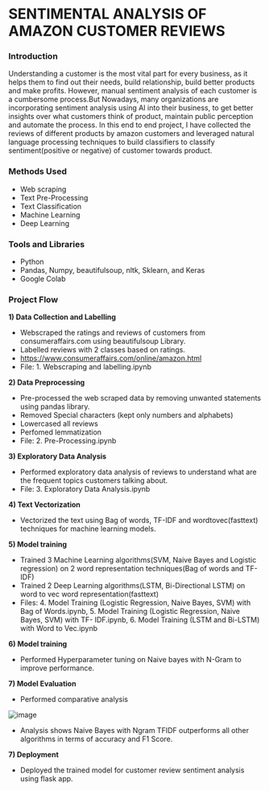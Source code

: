 # SENTIMENTAL ANALYSIS OF AMAZON CUSTOMER REVIEWS

### Introduction
Understanding a customer is the most vital part for every business, as it helps them to find out their needs, build relationship,  build better products and make profits. However, manual sentiment analysis of each customer is a cumbersome process.But Nowadays, many organizations are incorporating sentiment analysis using AI into their business, to get better insights over what customers think of product, maintain public perception and automate the process. In this end to end project, I have collected the reviews of different products by amazon customers and  leveraged natural language processing techniques to build classifiers to classify sentiment(positive or negative) of customer towards product.

### Methods Used
- Web scraping
- Text Pre-Processing
- Text Classification
- Machine Learning
- Deep Learning

### Tools and Libraries
- Python
- Pandas, Numpy, beautifulsoup, nltk, Sklearn, and Keras
- Google Colab

### Project Flow
<b>1) Data Collection and Labelling</b> 
  - Webscraped the ratings and reviews of customers from consumeraffairs.com using beautifulsoup Library.
  - Labelled reviews with 2 classes based on ratings.
  - https://www.consumeraffairs.com/online/amazon.html
  - File: 1. Webscraping and labelling.ipynb

<b>2) Data Preprocessing</b> 
  - Pre-processed the web scraped data by removing unwanted statements using pandas library.
  - Removed Special characters (kept only numbers and alphabets)
  - Lowercased all reviews
  - Perfomed lemmatization
  - File: 2. Pre-Processing.ipynb

<b>3) Exploratory Data Analysis</b> 
  -  Performed exploratory data analysis of reviews to understand what are the frequent topics customers talking about.
  -  File: 3. Exploratory Data Analysis.ipynb

<b>4) Text Vectorization</b> 
  -  Vectorized the text using Bag of words, TF-IDF and wordtovec(fasttext) techniques for machine learning models.

<b>5) Model training</b> 
  - Trained 3 Machine Learning algorithms(SVM, Naive Bayes and Logistic regression) on 2 word representation techniques(Bag of words and TF-IDF)
  - Trained 2 Deep Learning algorithms(LSTM, Bi-Directional LSTM) on word to vec word representation(fasttext)
  - Files: 4. Model Training (Logistic Regression, Naive Bayes, SVM) with Bag of Words.ipynb, 5. Model Training (Logistic Regression, Naive Bayes, SVM) with TF-    IDF.ipynb, 6. Model Training (LSTM and Bi-LSTM) with Word to Vec.ipynb
  
<b>6) Model training</b> 
  - Performed Hyperparameter tuning on Naive bayes with N-Gram to improve performance.
  
<b>7) Model Evaluation</b>
  - Performed comparative analysis
  
  ![image](https://user-images.githubusercontent.com/55615788/196811712-3db18ac2-287e-4072-be64-4ba2aabfaa04.png)
  
  - Analysis shows Naive Bayes with Ngram TFIDF outperforms all other algorithms in terms of accuracy and F1 Score.

<b>7) Deployment</b>
  - Deployed the trained model for customer review sentiment analysis using flask app. 
